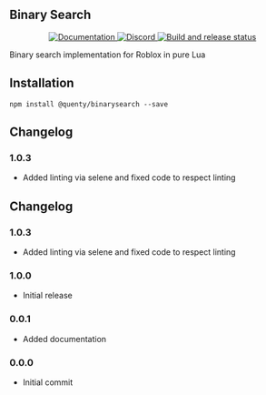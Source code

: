 ## Binary Search
<div align="center">
  <a href="http://quenty.github.io/api/">
    <img src="https://img.shields.io/badge/docs-website-green.svg" alt="Documentation" />
  </a>
  <a href="https://discord.gg/mhtGUS8">
    <img src="https://img.shields.io/badge/discord-nevermore-blue.svg" alt="Discord" />
  </a>
  <a href="https://github.com/Quenty/NevermoreEngine/actions">
    <img src="https://github.com/Quenty/NevermoreEngine/actions/workflows/build.yml/badge.svg" alt="Build and release status" />
  </a>
</div>

Binary search implementation for Roblox in pure Lua

## Installation
```
npm install @quenty/binarysearch --save
```

## Changelog

### 1.0.3
- Added linting via selene and fixed code to respect linting

## Changelog

### 1.0.3
- Added linting via selene and fixed code to respect linting

### 1.0.0
- Initial release

### 0.0.1
- Added documentation

### 0.0.0
- Initial commit
